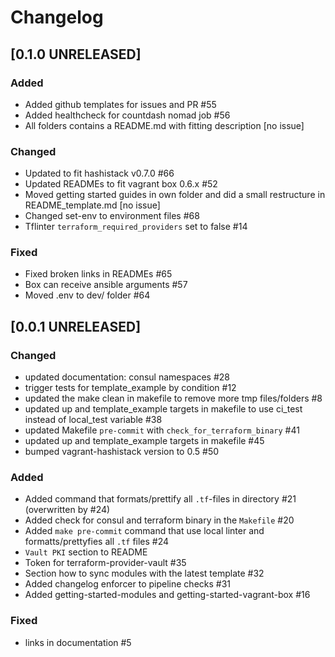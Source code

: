 # Changelog

## [0.1.0 UNRELEASED]

### Added
- Added github templates for issues and PR #55
- Added healthcheck for countdash nomad job #56
- All folders contains a README.md with fitting description [no issue]

### Changed
- Updated to fit hashistack v0.7.0 #66
- Updated READMEs to fit vagrant box 0.6.x #52
- Moved getting started guides in own folder and did a small restructure in README_template.md [no issue]
- Changed set-env to environment files #68
- Tflinter `terraform_required_providers` set to false #14

### Fixed
- Fixed broken links in READMEs #65
- Box can receive ansible arguments #57
- Moved .env to dev/ folder #64

## [0.0.1 UNRELEASED]

### Changed

- updated documentation: consul namespaces #28
- trigger tests for template_example by condition #12
- updated the make clean in makefile to remove more tmp files/folders #8
- updated up and template_example targets in makefile to use ci_test instead of local_test variable #38
- updated Makefile `pre-commit` with `check_for_terraform_binary` #41
- updated up and template_example targets in makefile #45
- bumped vagrant-hashistack version to 0.5 #50

### Added

- Added command that formats/prettify all `.tf`-files in directory #21 (overwritten by #24)
- Added check for consul and terraform binary in the `Makefile` #20
- Added `make pre-commit` command that use local linter and formatts/prettyfies all `.tf` files #24
- `Vault PKI` section to README
- Token for terraform-provider-vault #35
- Section how to sync modules with the latest template #32
- Added changelog enforcer to pipeline checks #31
- Added getting-started-modules and getting-started-vagrant-box #16

### Fixed

- links in documentation #5
